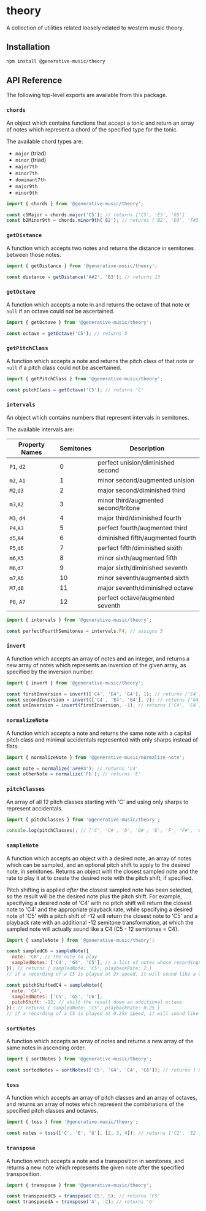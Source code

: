 # theory

A collection of utilities related loosely related to western music theory.

## Installation

```bash
npm install @generative-music/theory
```

## API Reference

The following top-level exports are available from this package.

### `chords`

An object which contains functions that accept a tonic and return an array of notes which represent a chord of the specified type for the tonic.

The available chord types are:

- `major` (triad)
- `minor` (triad)
- `major7th`
- `minor7th`
- `dominant7th`
- `major9th`
- `minor9th`

```javascript
import { chords } from '@generative-music/theory';

const c5Major = chords.major('C5'); // returns ['C5', 'E5', 'G5']
const b2Minor9th = chords.minor9th('B2'); // returns ['B2', 'D3', 'F#3', 'A3', 'C#4']
```

### `getDistance`

A function which accepts two notes and returns the distance in semitones between those notes.

```javascript
import { getDistance } from '@generative-music/theory';

const distance = getDistance('A#2', 'B3'); // returns 13
```

### `getOctave`

A function which accepts a note in and returns the octave of that note or `null` if an octave could not be ascertained.

```javascript
import { getOctave } from '@generative-music/theory';

const octave = getOctave('C5'); // returns 5
```

### `getPitchClass`

A function which accepts a note and returns the pitch class of that note or `null` if a pitch class could not be ascertained.

```javascript
import { getPitchClass } from '@generative-music/theory';

const pitchClass = getOctave('C5'); // returns 'C'
```

### `intervals`

An object which contains numbers that represent intervals in semitones.

The available intervals are:

| Property Names | Semitones | Description                          |
| -------------- | --------- | ------------------------------------ |
| `P1`, `d2`     | 0         | perfect unision/diminished second    |
| `m2`, `A1`     | 1         | minor second/augmented unision       |
| `M2`,`d3`      | 2         | major second/diminished third        |
| `m3`,`A2`      | 3         | minor third/augmented second/tritone |
| `M3`, `d4`     | 4         | major third/diminished fourth        |
| `P4`,`A3`      | 5         | perfect fourth/augmented third       |
| `d5`,`A4`      | 6         | diminished fifth/augmented fourth    |
| `P5`,`d6`      | 7         | perfect fifth/diminished sixith      |
| `m6`,`A5`      | 8         | minor sixth/augmented fifth          |
| `M6`,`d7`      | 9         | major sixth/diminished seventh       |
| `m7`,`A6`      | 10        | minor seventh/augmented sixth        |
| `M7`,`d8`      | 11        | major seventh/diminished octave      |
| `P8`, `A7`     | 12        | perfect octave/augmented seventh     |

```javascript
import { intervals } from '@generative-music/theory';

const perfectFourthSemitones = intervals.P4; // assigns 5
```

### `invert`

A function which accepts an array of notes and an integer, and returns a new array of notes which represents an inversion of the given array, as specified by the inversion number.

```javascript
import { invert } from '@generative-music/theory';

const firstInversion = invert(['C4', 'E4', 'G4'], 1); // returns ['E4', 'G4', 'C5']
const secondInversion = invert(['C4', 'E4', 'G4'], 2); // returns ['G4', 'C5', 'E5']
const unInversion = invert(firstInversion, -1); // returns ['C4', 'E4', 'G4']
```

### `normalizeNote`

A function which accepts a note and returns the same note with a capital pitch class and minimal accidentals represented with only sharps instead of flats.

```javascript
import { normalizeNote } from '@generative-music/normalize-note';

const note = normalize('a###3'); // returns 'C4'
const otherNote = normalize('Fb'); // returns 'E'
```

### `pitchClasses`

An array of all 12 pitch classes starting with 'C' and using only sharps to represent accidentals.

```javascript
import { pitchClasses } from '@generative-music/theory';

console.log(pitchClasses); // ['C', 'C#', 'D', 'D#', 'E', 'F', 'F#', 'G', 'G#', 'A', 'A#', 'B']
```

### `sampleNote`

A function which accepts an object with a desired note, an array of notes which can be sampled, and an optional pitch shift to apply to the desired note, in semitones. Returns an object with the closest sampled note and the rate to play it at to create the desired note with the pitch shift, if specified.

Pitch shifting is applied _after_ the closest sampled note has been selected, so the result will be the desired note plus the pitch shift. For example, specifying a desired note of 'C4' with no pitch shift will return the closest note to 'C4' and the appropriate playback rate, while specifying a desired note of 'C5' with a pitch shift of -12 will return the closest note to 'C5' and a playback rate with an additional -12 semitone transformation, at which the sampled note will actually sound like a C4 (C5 - 12 semitones = C4).

```javascript
import { sampleNote } from '@generative-music/theory';

const sampledC6 = sampleNote({
  note: 'C6', // the note to play
  sampledNotes: ['C4', 'G4', 'C5'], // a list of notes whose recordings we can play
}); // returns { sampledNote: 'C5', playbackRate: 2 }
// if a recording of a C5 is played at 2x speed, it will sound like a G#5

const pitchShiftedC4 = sampleNote({
  note: 'C4',
  sampledNotes: ['C5', 'G5', 'C6'],
  pitchShift: -12, // shift the result down an additional octave
}); // returns { sampledNote: 'C5', playbackRate: 0.25 }
// if a recording of a C5 is played at 0.25x speed, it will sound like a C4 shifted down an additional octave (C3)
```

### `sortNotes`

A function which accepts an array of notes and returns a new array of the same notes in ascending order.

```javascript
import { sortNotes } from '@generative-music/theory';

const sortedNotes = sortNotes(['C5', 'G4', 'C4', 'C6']); // returns ['C4', 'G4', 'C5', 'C6']
```

### `toss`

A function which accepts an array of pitch classes and an array of octaves, and returns an array of notes which represent the combinations of the specified pitch classes and octaves.

```javascript
import { toss } from '@generative-music/theory';

const notes = toss(['C', 'E', 'G'], [2, 3, 4]); // returns ['C2', 'E2', 'G2', 'C3', 'E3', 'G3', 'C4', 'E4', 'G4']
```

### `transpose`

A function which accepts a note and a transposition in semitones, and returns a new note which represents the given note after the specified transposition.

```javascript
import { transpose } from '@generative-music/theory';

const transposedC5 = transpose('C5', 5); // returns 'F5'
const transposedA = transpose('A', -2); // returns 'G'
```
